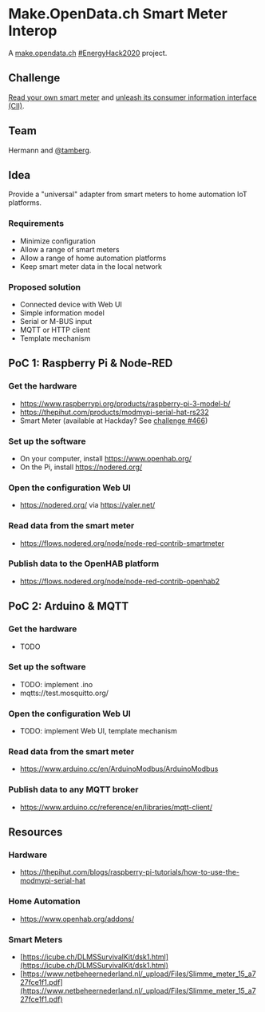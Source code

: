 # Make.OpenData.ch Smart Meter Interop
A [make.opendata.ch](https://make.opendata.ch/) [#EnergyHack2020](https://twitter.com/hashtag/energyhack2020) project.

## Challenge
[Read your own smart meter](https://hack.opendata.ch/project/466) and [unleash its consumer information interface (CII)](https://hack.opendata.ch/project/582).

## Team
Hermann and [@tamberg](https://twitter.com/tamberg).

## Idea
Provide a "universal" adapter from smart meters to home automation IoT platforms.

### Requirements
* Minimize configuration
* Allow a range of smart meters
* Allow a range of home automation platforms
* Keep smart meter data in the local network

### Proposed solution
* Connected device with Web UI
* Simple information model
* Serial or M-BUS input
* MQTT or HTTP client
* Template mechanism

## PoC 1: Raspberry Pi & Node-RED
### Get the hardware
* https://www.raspberrypi.org/products/raspberry-pi-3-model-b/
* https://thepihut.com/products/modmypi-serial-hat-rs232
* Smart Meter (available at Hackday? See [challenge #466](https://hack.opendata.ch/project/466))
### Set up the software
* On your computer, install https://www.openhab.org/
* On the Pi, install https://nodered.org/
### Open the configuration Web UI
* https://nodered.org/ via https://yaler.net/
### Read data from the smart meter
* https://flows.nodered.org/node/node-red-contrib-smartmeter
### Publish data to the OpenHAB platform
* https://flows.nodered.org/node/node-red-contrib-openhab2

## PoC 2: Arduino & MQTT
### Get the hardware
* TODO
### Set up the software
* TODO: implement .ino
* mqtts://test.mosquitto.org/
### Open the configuration Web UI
* TODO: implement Web UI, template mechanism
### Read data from the smart meter
* https://www.arduino.cc/en/ArduinoModbus/ArduinoModbus
### Publish data to any MQTT broker
* https://www.arduino.cc/reference/en/libraries/mqtt-client/

## Resources
### Hardware
* https://thepihut.com/blogs/raspberry-pi-tutorials/how-to-use-the-modmypi-serial-hat

### Home Automation
* https://www.openhab.org/addons/

### Smart Meters
* [https://icube.ch/DLMSSurvivalKit/dsk1.html](https://icube.ch/DLMSSurvivalKit/dsk1.html)
* [https://www.netbeheernederland.nl/_upload/Files/Slimme_meter_15_a727fce1f1.pdf](https://www.netbeheernederland.nl/_upload/Files/Slimme_meter_15_a727fce1f1.pdf)

